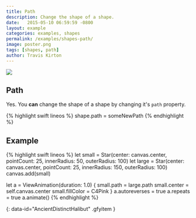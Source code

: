 ```yaml
---
title: Path
description: Change the shape of a shape.
date:   2015-05-10 06:59:59 -0800
layout: example
categories: examples, shapes
permalink: /examples/shapes-path/
image: poster.png
tags: [shapes, path]
author: Travis Kirton
---
```

![](path.png)

## Path
Yes. You **can** change the shape of a shape by changing it's `path` property.

{% highlight swift lineos %}
shape.path = someNewPath
{% endhighlight %}

## Example
{% highlight swift lineos %}
let small = Star(center: canvas.center, pointCount: 25, innerRadius: 50, outerRadius: 100)
let large = Star(center: canvas.center, pointCount: 25, innerRadius: 150, outerRadius: 100)
canvas.add(small)

let a = ViewAnimation(duration: 1.0) {
    small.path = large.path
    small.center = self.canvas.center
    small.fillColor = C4Pink
}
a.autoreverses = true
a.repeats = true
a.animate()
{% endhighlight %}

![](){: data-id="AncientDistinctHalibut" .gfyitem }